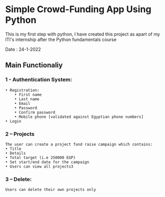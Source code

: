# Simple Crowd-Funding App Using Python

This is my first step with python, I have created this project as apart of my ITI's internship after the Python fundamentals course

Date : 24-1-2022

## Main Functionaliy

### 1 - Authentication System:
    • Registration:
        • First name
        • Last name
        • Email
        • Password
        • Confirm password
        • Mobile phone [validated against Egyptian phone numbers]
    • Login
 
### 2 – Projects
    The user can create a project fund raise campaign which contains:
    • Title
    • Details
    • Total target (i.e 250000 EGP)
    • Set start/end date for the campaign
    • Users can view all projects3 

### 3 – Delete:
    Users can delete their own projects only
